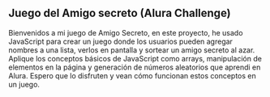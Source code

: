 ## Juego del Amigo secreto (Alura Challenge)
Bienvenidos a mi juego de Amigo Secreto, en este proyecto, he usado JavaScript para crear un juego donde los usuarios pueden agregar nombres a una lista, verlos en pantalla y sortear un amigo secreto al azar. Aplique los conceptos básicos de JavaScript como arrays, manipulación de elementos en la página y generación de números aleatorios que aprendi en Alura. Espero que lo disfruten y vean cómo funcionan estos conceptos en un juego.